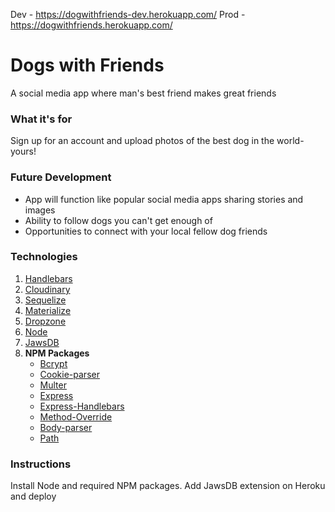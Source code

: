 Dev     -   https://dogwithfriends-dev.herokuapp.com/
Prod    -   https://dogwithfriends.herokuapp.com/

# Dogs with Friends

A social media app where man's best friend makes great friends

### What it's for

Sign up for an account and upload photos of the best dog in the world- yours! 

### Future Development

* App will function like popular social media apps sharing stories and images
* Ability to follow dogs you can't get enough of
* Opportunities to connect with your local fellow dog friends


### Technologies

1. [Handlebars](http://handlebarsjs.com/)
2. [Cloudinary](https://cloudinary.com/) 
3. [Sequelize](http://docs.sequelizejs.com/)
4. [Materialize](https://materializecss.com/)
5. [Dropzone](https://www.dropzonejs.com/)
6. [Node](https://nodejs.org/en/)
7. [JawsDB](https://elements.heroku.com/addons/jawsdb) 
8. **NPM Packages**
   * [Bcrypt](https://www.npmjs.com/package/bcrypt)
   * [Cookie-parser](https://www.npmjs.com/package/cookie-parser)
   * [Multer](https://www.npmjs.com/package/multer)
   * [Express](https://www.npmjs.com/package/express)
   * [Express-Handlebars](https://www.npmjs.com/package/express-handlebars)
   * [Method-Override](https://www.npmjs.com/package/method-override)
   * [Body-parser](https://www.npmjs.com/package/body-parser)
   * [Path](https://www.npmjs.com/package/path)



### Instructions

Install Node and required NPM packages.  Add JawsDB extension on Heroku and deploy